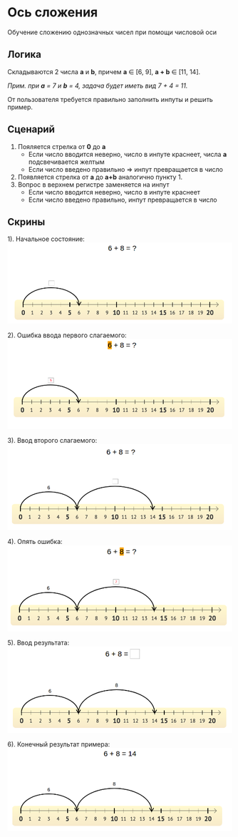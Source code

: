 # Ось сложения
Обучение сложению однозначных чисел при помощи числовой оси

## Логика
Складываются 2 числа **a** и **b**, причем **a** &#8712; [6, 9], **a + b** &#8712; [11, 14].

*Прим. при **a** = 7 и **b** = 4, задача будет иметь вид 7 + 4 = 11.*

От пользователя требуется правильно заполнить инпуты и решить пример.

## Сценарий
1. Пояляется стрелка от **0** до **a**
    - Если число вводится неверно, число в инпуте краснеет, числа **а** подсвечивается желтым
    - Если число введено правильно => инпут превращается в число
2. Появляется стрелка от **a** до **a+b** аналогично пункту 1.
3. Вопрос в верхнем регистре заменяется на инпут
    - Если число вводится неверно, число в инпуте краснеет
    - Если число введено правильно, инпут превращается в число

## Скрины
1). Начальное состояние:
![](https://github.com/fargelus/Additive-Axis/blob/master/docs/initAxis.png)

2). Ошибка ввода первого слагаемого:
![](https://github.com/fargelus/Additive-Axis/blob/master/docs/firstWrong.png)

3). Ввод второго слагаемого:
![](https://github.com/fargelus/Additive-Axis/blob/master/docs/secondGuess.png)

4). Опять ошибка:
![](https://github.com/fargelus/Additive-Axis/blob/master/docs/secondWrong.png)

5). Ввод результата:
![](https://github.com/fargelus/Additive-Axis/blob/master/docs/resGuess.png)

6). Конечный результат примера:
![](https://github.com/fargelus/Additive-Axis/blob/master/docs/finished.png)
